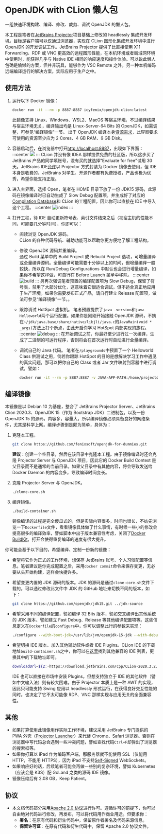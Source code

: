 # OpenJDK with CLion 懒人包

一组快速环境构建、编译、修改、裁剪、调试 OpenJDK 的懒人包。

本工程是笔者在[JetBrains Projector](https://github.com/JetBrains/projector-server)项目基础上修改的 headlessly 集成开发环境。目标是客户端可以仅通过浏览器，实现在 CLion 图形化集成开发环境中进行 OpenJDK 的开发调试工作。JetBrains Projector 提供了比直接使用 X11 Forwarding、RDP 或 VNC 更高效的远程图形性能，在本机环境或者局域网环境中使用时，能获得几乎与 Native IDE 相同的响应速度和操作体验。可以说此懒人包确是偷懒的方案，但并非玩具，能够作为 VSC Remote 之外，另一种本机编码远端编译运行的解决方案，实际应用于生产之中。

## 使用方法

1. 运行以下 Docker 镜像：

   ```bash
   docker run -it --rm -p 8887:8887 icyfenix/openjdk-clion:latest
   ```

   此镜像支持 Linux、Windows、WSL2、MacOS 等宿主环境，不过编译结果与宿主环境无关，编译输出均是 Linux-Server-64 Bits 的 OpenJDK，如需调整，可参见“编译镜像”一节。
   出于 OpenJDK 编译本身[资源需求](https://hg.openjdk.java.net/jdk/jdk/raw-file/tip/doc/building.html#build-hardware-requirements)，此容器要求可使用的资源至少应为 2 Cores、4 GB RAM、6 GB Disk。

2. 容器启动后，在浏览器中打开[http://localhost:8887](http://localhost:8887)，出现如下界面：
   :::center
   ![](./images/reg.png)
   :::
   CLion 并没有像 IDEA 那样提供免费的社区版，所以这步买了 JetBrains 产品的同学填账号，没有买的就选择"Evaluate for free"试用 30 天。JetBrains IDE[允许](https://github.com/JetBrains/projector-docker#license)以 Projector 方式封装为 Docker 镜像去使用，但 IDE 本身是收费的，JetBrains 对学生、开源作者都有免费授权，产品也极为优秀，希望你能支持正版。

3. 进入主界面，选择 Open，笔者在 HOME 目录下放了一份 JDK15 源码，此源码在镜像编译时已自动生成了 Slow Debug 配置项，并生成好了对应的[Compilation Database](https://hg.openjdk.java.net/jdk/jdk/raw-file/tip/doc/ide.html)和 CLion 的工程配置，因此你可以直接在 IDE 中导入这个工程。
   :::center
   ![index](./images/index.png)
   :::

4. 打开工程，待 IDE 自动更新符号表、索引文件结束之后（视宿主机的性能不同，可能要几分钟时间），你即可以：

   - 阅读浏览 OpenJDK 源码。<br/>CLion 的各种代码导航、辅助功能可以帮助你更方便地了解工程结构。
   - 修改 OpenJDK 源码并重编译。<br/>通过 Build 菜单中的 Build Project 或 Rebuild Project 选项，可增量编译或全量编译源码。全量编译可能需要十分钟以上的时间，但增量编译一般较快，所以在 Run/Debug Configurations 中默认也会进行增量编译，如果你不希望这样做，可自行在 Before Luanch 菜单中移除。
     :::center
     ![build](./images/build.png)
     :::
     另再次强调笔者预置的编译配置项为 Slow Debug，保留了符号表，禁用了大部分优化，这意味着它很适合调试，但不适合真正地应用于生产环境。如果你需要发布正式产品，请自行建立 Release 配置项，做法可参见“编译镜像”一节。。

   - 跟踪调试 HotSpot 虚拟机。
     笔者预置提供了`java -version`和`java Helloworld`两个运行配置。如果你是刚刚开始接触 OpenJDK 源码，不妨在`~/jdk/java.base/share/native/libjli/java.c`的`JavaMain(void * _args)`方法上打个断点，由此开启你学习 HotSpot 内部实现的旅程。
     :::center
     ![debug](./images/debug.png)
     :::
     在开始调试之前，你最好至少进行过一次编译，生成了二进制的可运行程序，否则将会在首次运行时自动进行全量编译。

   - 调试自己的 Java 代码。
     笔者在`/playgrounds`中预置了一个 Helloworld Class 供测试之用，倘若你跟踪 HotSpot 的目的是想解决学习工作中遇见的真实问题，那可以把你自己的 Class 或者 Jar 文件映射到容器中进行调试，譬如：
     ```bash
     docker run -it --rm -p 8887:8887 -v JAVA-APP-PATH:/home/projector-user/playgrounds icyfenix/openjdk-clion:latest
     ```

## 编译镜像

本镜像是以 Debian 10 为基座，整合了 JetBrains Projector Server、JetBrains Clion 2020.3、OpenJDK 15（作为 Bootstrap JDK）二进制包，以及一份 OpenJDK 15 的源码，内容多，容量大，所以编译镜像必须具备良好的网络条件，尤其是科学上网。编译步骤倒是颇为简单，具体为：

1. 克隆本工程。

   ```bash
   git clone https://github.com/fenixsoft/openjdk-for-dummies.git
   ```

   **建议**：创建一个空目录，然后在该目录中克隆本工程。由于镜像编译时还会克隆 Projector Server 与 OpenJDK 项目，因此它的 Docker Build Context 是父目录而不是通常的当前目录。如果父目录中有其他内容，将会导致发送给 Docker Daemon 的内容变多，导致编译时间变长。

2. 克隆 Projector Server 与 OpenJDK。

   ```bash
   ./clone-core.sh
   ```

3. 编译镜像。
   ```bash
   ./build-container.sh
   ```
   镜像编译的过程是完全傻瓜式的，但是实际内容很多，时间也很长，不妨先浏览一下`Dockerfile`文件，看看镜像具体做了什么事情，有时候一些小的修改会提高很多的编译效率，譬如脚本中出于版本兼容性考虑，关闭了[Docker BuildKit](https://docs.docker.com/develop/develop-images/build_enhancements/)，打开会使得重复编译的速度有很大提升。

你可能会基于以下目的，希望编译、定制一份新的镜像：

- 希望将它作为正式的工作环境，想保存 JetBrains 账号、个人习惯配置等信息。笔者建议是你完成配置之后，采用`docker commit`命令来保存变更，无必要从头开始构建，这样会快捷许多。

- 希望变更内置的 JDK 源码的版本。JDK 的源码是通过`clone-core.sh`文件下载的，可以通过修改此文件中 JDK 的 GitHub 地址来切换不同的版本，如下：

  ```bash
  git clone https://github.com/openjdk/jdk15.git ../jdk-source
  ```

- 希望采用不同的编译配置，譬如编译 32 Bits 版本，譬如交叉编译出其他系统的 JDK 版本、譬如建立 Fast Debug、Release 等其他编译配置项等。这些信息定义在`Dockerfile`的`configure`中，你可以调整此行的参数来实现：

  ```bash
  ./configure --with-boot-jdk=/usr/lib/jvm/openjdk-15-jdk --with-debug-level=slowdebug --disable-warnings-as-errors --build=x86_64-unknown-linux-gnu --host=x86_64-unknown-linux-gnu --with-version-opt=icyfenix.cn
  ```

- 希望切换 IDE 版本、加入其他辅助软件或者 IDE Plugins。CLion IDE 的下载地址`build-container.sh`之中，你可以在[这里](https://github.com/JetBrains/projector-installer/blob/master/projector_installer/compatible_ide.json)找到其他兼容的 IDE 列表，更换其中的下载地址即可。

  ```bash
  downloadUrl=${2:-https://download.jetbrains.com/cpp/CLion-2020.3.2.tar.gz}
  ```

  IDE 也可以直接在市场中安装 Plugins，但想支持独立于 IDE 的其他软件（譬如中文输入法）则有较大困难。由于 Projector 本质上是一种 AWT 的实现，因此只可能支持 Swing 应用以 headlessly 形式运行，在获得良好交互性能的同时，也决定了它不太可能像 RDP、VNC 那样实现与应用无关的全面兼容性。

## 其他

- 如果打算使用此镜像用作实际工作环境，建议采用 JetBrains 专门提供的 PWA 外壳（[Projector Luancher](https://github.com/JetBrains/projector-client/releases)）来代替 Chrome、Safari 浏览器。否则在浏览器中写代码总会遇到一些冲突问题，譬如查找代码`Ctrl+F`却弹出了浏览器的搜索框等。
- 如果你打算以 iPad 作为编码客户端，那服务器就不能使用 SSL（仅能用 HTTP，不能用 HTTPS），因为 iPad 不支持[Self-Signed](https://en.wikipedia.org/wiki/Self-signed_certificate) WebSockets。
- 如果响应好的话，后续笔者可能会再做一些别的复杂环境，譬如 Kubernetes（应该会是 K3S）配 GoLand 之类的源码 IDE 镜像。
- 镜像压缩后有 2.08 GB，Keep Patient。

## 协议

- 本文档代码部分采用[Apache 2.0 协议](https://www.apache.org/licenses/LICENSE-2.0)进行许可。遵循许可的前提下，你可以自由地对代码进行修改，再发布，可以将代码用作商业用途。但要求你：
  - **署名**：在原有代码和衍生代码中，保留原作者署名及代码来源信息。
  - **保留许可证**：在原有代码和衍生代码中，保留 Apache 2.0 协议文件。
